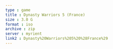 ```yaml
---
type : game
title : Dynasty Warriors 5 (France)
size : 3.0 G
format : iso
archive : zip
server : myrient
link2 : Dynasty%20Warriors%205%20%28France%29
---
```

